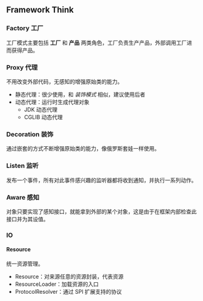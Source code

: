 ## Framework Think

### Factory 工厂

工厂模式主要包括 **工厂** 和 **产品** 两类角色，工厂负责生产产品，外部调用工厂进而获得产品。

### Proxy 代理

不用改变外部代码，无感知的增强原始类的能力。

* 静态代理：很少使用，和 *装饰模式* 相似，建议使用后者
* 动态代理：运行时生成代理对象
  * JDK 动态代理
  * CGLIB 动态代理

### Decoration 装饰

通过嵌套的方式不断增强原始类的能力，像俄罗斯套娃一样使用。

### Listen 监听

发布一个事件，所有对此事件感兴趣的监听器都将收到通知，并执行一系列动作。

### Aware 感知

对象只要实现了感知接口，就能拿到外部的某个对象，这是由于在框架内部检查此接口并为其设值。

### IO

#### Resource

统一资源管理。

* Resource：对来源任意的资源封装，代表资源
* ResourceLoader：加载资源的入口
* ProtocolResolver：通过 SPI 扩展支持的协议